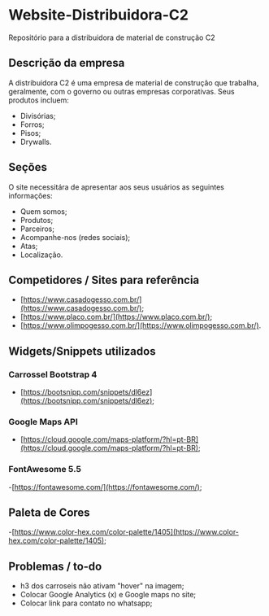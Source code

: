 # Website-Distribuidora-C2
Repositório para a distribuidora de material de construção C2

## Descrição da empresa

A distribuidora C2 é uma empresa de material de construção que trabalha, geralmente, com o governo ou outras empresas corporativas. Seus produtos incluem:

- Divisórias;
- Forros;
- Pisos;
- Drywalls.

## Seções

O site necessitára de apresentar aos seus usuários as seguintes informações:

- Quem somos;
- Produtos;
- Parceiros;
- Acompanhe-nos (redes sociais);
- Atas;
- Localização.

## Competidores / Sites para referência

- [https://www.casadogesso.com.br/](https://www.casadogesso.com.br/);
- [https://www.placo.com.br/](https://www.placo.com.br/);
- [https://www.olimpogesso.com.br/](https://www.olimpogesso.com.br/).

## Widgets/Snippets utilizados

### Carrossel Bootstrap 4
- [https://bootsnipp.com/snippets/dl6ez](https://bootsnipp.com/snippets/dl6ez);

### Google Maps API
- [https://cloud.google.com/maps-platform/?hl=pt-BR](https://cloud.google.com/maps-platform/?hl=pt-BR);

### FontAwesome 5.5
-[https://fontawesome.com/](https://fontawesome.com/);

## Paleta de Cores

-[https://www.color-hex.com/color-palette/1405](https://www.color-hex.com/color-palette/1405);

## Problemas / to-do

- h3 dos carroseis não ativam "hover" na imagem;
- Colocar Google Analytics (x) e Google maps no site;
- Colocar link para contato no whatsapp;